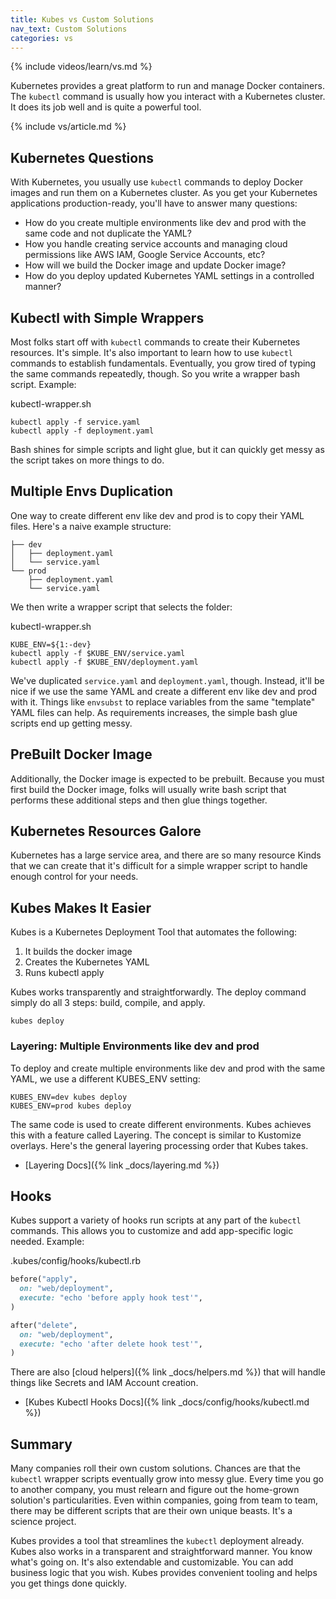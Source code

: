 ```yaml
---
title: Kubes vs Custom Solutions
nav_text: Custom Solutions
categories: vs
---
```


{% include videos/learn/vs.md %}

Kubernetes provides a great platform to run and manage Docker containers. The `kubectl` command is usually how you interact with a Kubernetes cluster.  It does its job well and is quite a powerful tool.

{% include vs/article.md %}

## Kubernetes Questions

With Kubernetes, you usually use `kubectl` commands to deploy Docker images and run them on a Kubernetes cluster. As you get your Kubernetes applications production-ready, you'll have to answer many questions:

* How do you create multiple environments like dev and prod with the same code and not duplicate the YAML?
* How you handle creating service accounts and managing cloud permissions like AWS IAM, Google Service Accounts, etc?
* How will we build the Docker image and update Docker image?
* How do you deploy updated Kubernetes YAML settings in a controlled manner?

## Kubectl with Simple Wrappers

Most folks start off with `kubectl` commands to create their Kubernetes resources. It's simple. It's also important to learn how to use `kubectl` commands to establish fundamentals. Eventually, you grow tired of typing the same commands repeatedly, though. So you write a wrapper bash script. Example:

kubectl-wrapper.sh

    kubectl apply -f service.yaml
    kubectl apply -f deployment.yaml

Bash shines for simple scripts and light glue, but it can quickly get messy as the script takes on more things to do.

## Multiple Envs Duplication

One way to create different env like dev and prod is to copy their YAML files. Here's a naive example structure:

    ├── dev
    │   ├── deployment.yaml
    │   └── service.yaml
    └── prod
        ├── deployment.yaml
        └── service.yaml

We then write a wrapper script that selects the folder:

kubectl-wrapper.sh

    KUBE_ENV=${1:-dev}
    kubectl apply -f $KUBE_ENV/service.yaml
    kubectl apply -f $KUBE_ENV/deployment.yaml

We've duplicated `service.yaml` and `deployment.yaml`, though. Instead, it'll be nice if we use the same YAML and create a different env like dev and prod with it. Things like `envsubst` to replace variables from the same "template" YAML files can help. As requirements increases, the simple bash glue scripts end up getting messy.

## PreBuilt Docker Image

Additionally, the Docker image is expected to be prebuilt. Because you must first build the Docker image, folks will usually write bash script that performs these additional steps and then glue things together.

## Kubernetes Resources Galore

Kubernetes has a large service area, and there are so many resource Kinds that we can create that it's difficult for a simple wrapper script to handle enough control for your needs.

## Kubes Makes It Easier

Kubes is a Kubernetes Deployment Tool that automates the following:

1. It builds the docker image
2. Creates the Kubernetes YAML
3. Runs kubectl apply

Kubes works transparently and straightforwardly. The deploy command simply do all 3 steps: build, compile, and apply.

    kubes deploy

### Layering: Multiple Environments like dev and prod

To deploy and create multiple environments like dev and prod with the same YAML, we use a different KUBES_ENV setting:

    KUBES_ENV=dev kubes deploy
    KUBES_ENV=prod kubes deploy

The same code is used to create different environments. Kubes achieves this with a feature called Layering. The concept is similar to Kustomize overlays. Here's the general layering processing order that Kubes takes.

* [Layering Docs]({% link _docs/layering.md %})

## Hooks

Kubes support a variety of hooks run scripts at any part of the `kubectl` commands. This allows you to customize and add app-specific logic needed. Example:

.kubes/config/hooks/kubectl.rb

```ruby
before("apply",
  on: "web/deployment",
  execute: "echo 'before apply hook test'",
)

after("delete",
  on: "web/deployment",
  execute: "echo 'after delete hook test'",
)
```

There are also [cloud helpers]({% link _docs/helpers.md %}) that will handle things like Secrets and IAM Account creation.

* [Kubes Kubectl Hooks Docs]({% link _docs/config/hooks/kubectl.md %})

## Summary

Many companies roll their own custom solutions. Chances are that the `kubectl` wrapper scripts eventually grow into messy glue. Every time you go to another company, you must relearn and figure out the home-grown solution's particularities. Even within companies, going from team to team, there may be different scripts that are their own unique beasts. It's a science project.

Kubes provides a tool that streamlines the `kubectl` deployment already. Kubes also works in a transparent and straightforward manner. You know what's going on. It's also extendable and customizable. You can add business logic that you wish.  Kubes provides convenient tooling and helps you get things done quickly.
